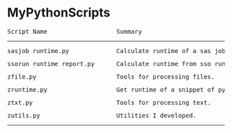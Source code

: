 # MyPythonScripts


<pre>Script Name                   Summary</pre>
----------------------------------------------------------------------------------------------------
<pre>sasjob_runtime.py             Calculate runtime of a sas job from its logs.</pre>
<pre>ssorun_runtime_report.py      Calculate runtime from sso_run_log.xml files.</pre>
<pre>zfile.py                      Tools for processing files.</pre>
<pre>zruntime.py                   Get runtime of a snippet of python code.</pre>
<pre>ztxt.py                       Tools for processing text.</pre>
<pre>zutils.py                     Utilities I developed.</pre>
----------------------------------------------------------------------------------------------------
